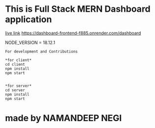 # This is Full Stack MERN Dashboard application

[live link](https://dashboard-frontend-f885.onrender.com/dashboard)
https://dashboard-frontend-f885.onrender.com/dashboard

NODE_VERSION = 18.12.1

```
For development and Contributions

*for client*
cd client
npm install
npm start


*for server*
cd server
npm install
npm start
```

# made by NAMANDEEP NEGI
